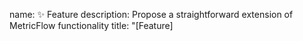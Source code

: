 name: ✨ Feature
description: Propose a straightforward extension of MetricFlow functionality
title: "[Feature] <title>"
labels: ["enhancement", "triage"]
body:
  - type: markdown
    attributes:
      value: |
        Thanks for taking the time to fill out this feature request!
  - type: checkboxes
    attributes:
      label: Is this your first time submitting a feature request?
      description: >
        We want to make sure that features are distinct and discoverable, so that other members of the community can find them and offer their thoughts.

        Issues are the right place to request straightforward extensions of existing MetricFlow functionality. For "big ideas" about future capabilities of MetricFlow, we ask that you open a
        [discussion](https://github.com/dbt-labs/metricflow/discussions) in the "Ideas" category instead.
      options:
        - label: I have read the [expectations for open source contributors](https://docs.getdbt.com/docs/contributing/oss-expectations)
          required: true
        - label: I have searched the existing issues, and I could not find an existing issue for this feature
          required: true
        - label: I am requesting a straightforward extension of existing MetricFlow functionality, rather than a Big Idea better suited to a discussion
          required: true
  - type: textarea
    attributes:
      label: Describe the feature
      description: A clear and concise description of what you want to happen.
    validations:
      required: true
  - type: textarea
    attributes:
      label: Describe alternatives you've considered
      description: |
        A clear and concise description of any alternative solutions or features you've considered.
    validations:
      required: false
  - type: textarea
    attributes:
      label: Who will this benefit?
      description: |
        What kind of use case will this feature be useful for? Please be specific and provide examples, this will help us prioritize properly.
    validations:
      required: false
  - type: input
    attributes:
      label: Are you interested in contributing this feature?
      description: Let us know if you want to write some code, and how we can help.
    validations:
      required: false
  - type: textarea
    attributes:
      label: Anything else?
      description: |
        Links? References? Anything that will give us more context about the feature you are suggesting!
    validations:
      required: false